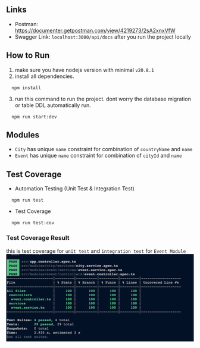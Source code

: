 ## Links
- Postman: https://documenter.getpostman.com/view/4219273/2sA2xnxVfW
- Swagger Link: `localhost:3000/api/docs` after you run the project locally

## How to Run

1. make sure you have nodejs version with minimal `v20.8.1`
2. install all dependencies.
```shell
  npm install
```
3. run this command to run the project. dont worry the database migration or table DDL automatically run.
```shell
  npm run start:dev
```

## Modules
- `City` has unique `name` constraint for combination of `countryName` and `name`
- `Event` has unique `name` constraint for combination of `cityId` and `name`

## Test Coverage
- Automation Testing (Unit Test & Integration Test)
```shell
  npm run test
```

- Test Coverage
```
  npm run test:cov
```

### Test Coverage Result
this is test coverage for `unit test` and `integration test` for `Event Module`
![Alt text](image.png)